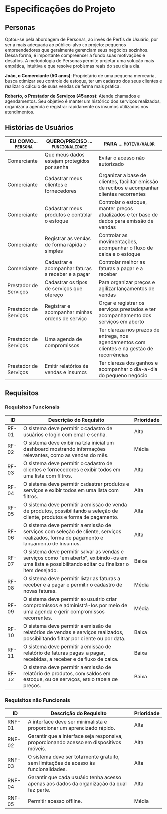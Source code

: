 # Especificações do Projeto

## Personas

Optou-se pela abordagem de Personas, ao invés de Perfis de Usuário, por ser a mais adequada ao público-alvo do projeto: pequenos empreendedores que geralmente gerenciam seus negócios sozinhos. Dessa forma, é importante compreender a fundo suas motivações e desafios. A metodologia de Personas permite projetar uma solução mais empática, intuitiva e que resolve problemas reais do seu dia a dia.  

**João, o Comerciante (50 anos)**: Proprietário de uma pequena mercearia, busca otimizar seu controle de estoque, ter um cadastro dos seus clientes e realizar o cálculo de suas vendas de forma mais prática.  
 
**Roberto, o Prestador de Serviços (45 anos)**: Atende chamados e agendamentos. Seu objetivo é manter um histórico dos serviços realizados, organizar a agenda e registrar rapidamente os insumos utilizados nos atendimentos.  

## Histórias de Usuários

|EU COMO... `PERSONA`| QUERO/PRECISO ... `FUNCIONALIDADE` |PARA ... `MOTIVO/VALOR`                 |
|--------------------|------------------------------------|----------------------------------------|
 | Comerciante | Que meus dados estejam protegidos por senha | Evitar o acesso não autorizado | 
 | Comerciante | Cadastrar meus clientes e fornecedores | Organizar a base de clientes, facilitar emissão de recibos e acompanhar clientes recorrentes | 
 | Comerciante | Cadastrar meus produtos e controlar o estoque | Controlar o estoque, manter preços atualizados e ter base de dados para emissão de vendas | 
 | Comerciante | Registrar as vendas de forma rápida e simples | Controlar as movimentações, acompanhar o fluxo de caixa e o estoque | 
 | Comerciante | Cadastrar e acompanhar faturas a receber e a pagar | Controlar melhor as faturas a pagar e a receber | 
 | Prestador de Serviços | Cadastrar os tipos de serviços que ofereço | Para organizar preços e agilizar lançamentos de vendas | 
 | Prestador de Serviços | Registrar e acompanhar minhas ordens de serviço | Orçar e registrar os serviços prestados e ter acompanhamento dos serviços em aberto | 
 | Prestador de Serviços | Uma agenda de compromissos | Ter clareza nos prazos de entrega, nos agendamentos com clientes e na gestão de recorrências | 
 | Prestador de Serviços | Emitir relatórios de vendas e insumos | Ter clareza dos ganhos e acompanhar o dia-a-dia do pequeno negócio | 

## Requisitos


### Requisitos Funcionais

|ID    | Descrição do Requisito  | Prioridade | 
|------|-----------------------------------------|----| 
 | RF-01 | O sistema deve permitir o cadastro de usuários e login com email e senha. | Alta | 
 | RF-02 | O sistema deve exibir na tela inicial um dashboard mostrando informações relevantes, como as vendas do mês. | Média | 
 | RF-03 | O sistema deve permitir o cadastro de clientes e fornecedores e exibir todos em uma lista com filtros. | Alta | 
 | RF-04 | O sistema deve permitir cadastrar produtos e serviços e exibir todos em uma lista com filtros. | Alta | 
 | RF-05 | O sistema deve permitir a emissão de venda de produtos, possibilitando a seleção de cliente, produtos e forma de pagamento. | Alta | 
 | RF-06 | O sistema deve permitir a emissão de serviços com seleção de cliente, serviços realizados, forma de pagamento e lançamento de insumos. | Alta | 
 | RF-07 | O sistema deve permitir salvar as vendas e serviços como "em aberto", exibindo-os em uma lista e possibilitando editar ou finalizar o item desejado. | Baixa | 
 | RF-08 | O sistema deve permitir listar as faturas a receber e a pagar e permitir o cadastro de novas faturas. | Média | 
 | RF-09 | O sistema deve permitir ao usuário criar compromissos e administrá-los por meio de uma agenda e gerir compromissos recorrentes. | Média | 
 | RF-10 | O sistema deve permitir a emissão de relatórios de vendas e serviços realizados, possibilitando filtrar por cliente ou por data. | Baixa | 
 | RF-11 | O sistema deve permitir a emissão de relatório de faturas pagas, a pagar, recebidas, a receber e de fluxo de caixa. | Baixa | 
 | RF-12 | O sistema deve permitir a emissão de relatório de produtos, com saldos em estoque, ou de serviços, estilo tabela de preços. | Baixa |  


### Requisitos não Funcionais

|ID     | Descrição do Requisito  |Prioridade |
|-------|-------------------------|----|
 | RNF-01 | A interface deve ser minimalista e proporcionar um aprendizado rápido. | Alta | 
 | RNF-02 | Garantir que a interface seja responsiva, proporcionando acesso em dispositivos móveis. | Alta | 
 | RNF-03 | O sistema deve ser totalmente gratuito, sem limitações de acesso às funcionalidades. | Alta | 
 | RNF-04 | Garantir que cada usuário tenha acesso apenas aos dados da organização da qual faz parte. | Alta | 
 | RNF-05 | Permitir acesso offline. | Média | 